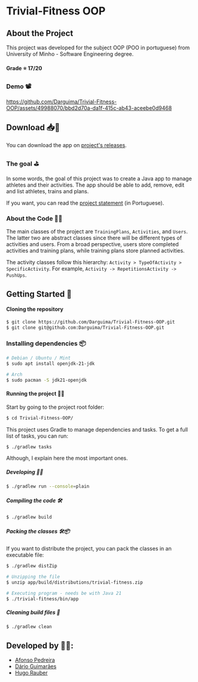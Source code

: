 # Trivial-Fitness OOP

## About the Project

This project was developed for the subject OOP (POO in portuguese) from University of Minho - Software Engineering degree.

#### Grade ⭐️ 17/20

### Demo 📽️

https://github.com/Darguima/Trivial-Fitness-OOP/assets/49988070/bbd2d70a-da1f-415c-ab43-aceebe0d9468

## Download 📥📲

You can download the app on [project's releases](https://github.com/Darguima/Trivial-Fitness-OOP/releases).

### The goal ⛳️

In some words, the goal of this project was to create a Java app to manage athletes and their activities. The app should be able to add, remove, edit and list athletes, trains and plans.

If you want, you can read the [project statement](enunciado.pdf) (in Portuguese).

### About the Code 🧑‍💻

The main classes of the project are `TrainingPlans`, `Activities`, and `Users`. The latter two are abstract classes since there will be different types of activities and users. From a broad perspective, users store completed activities and training plans, while training plans store planned activities.

The activity classes follow this hierarchy: `Activity > TypeOfActivity > SpecificActivity`. For example, `Activity -> RepetitionsActivity -> PushUps`.

## Getting Started 🚀

#### Cloning the repository

```bash
$ git clone https://github.com/Darguima/Trivial-Fitness-OOP.git
$ git clone git@github.com:Darguima/Trivial-Fitness-OOP.git
```

### Installing dependencies 📦

```bash
# Debian / Ubuntu / Mint
$ sudo apt install openjdk-21-jdk

# Arch
$ sudo pacman -S jdk21-openjdk
```

#### Running the project 🏃‍♂️

Start by going to the project root folder:

```bash
$ cd Trivial-Fitness-OOP/
```

This project uses Gradle to manage dependencies and tasks. To get a full list of tasks, you can run:

```bash
$ ./gradlew tasks
```

Although, I explain here the most important ones.

##### Developing 🧑‍💻

```bash
$ ./gradlew run --console=plain
```

##### Compiling the code 🛠️

```bash
$ ./gradlew build
```

##### Packing the classes 🛠️📦️

If you want to distribute the project, you can pack the classes in an executable file:

```bash
$ ./gradlew distZip

# Unzipping the file
$ unzip app/build/distributions/trivial-fitness.zip

# Executing program - needs be with Java 21
$ ./trivial-fitness/bin/app
```

##### Cleaning build files 🧹
```bash
$ ./gradlew clean
```

## Developed by 🧑‍💻:

- [Afonso Pedreira](https://github.com/afooonso)
- [Dário Guimarães](https://github.com/darguima)
- [Hugo Rauber](https://github.com/HugoLRauber)

